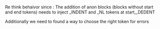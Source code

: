 Re think behaivor since :
  The addition of anon blocks (blocks without start and end tokens)
  needs to inject \_INDENT and \_NL tokens at start,\_DEDENT

Additionally we need to found a way to choose the right token for errors
